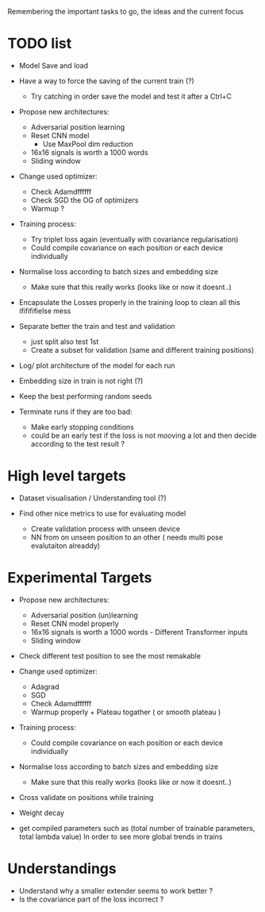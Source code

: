 Remembering the important tasks to go, the ideas and the current focus

# TODO list

- Model Save and load 

- Have a way to force the saving of the current train (?)
    - Try catching in order save the model and test it after a Ctrl+C

- Propose new architectures:
    - Adversarial position learning
    - Reset CNN model
        - Use MaxPool dim reduction
    - 16x16 signals is worth a 1000 words
    - Sliding window

- Change used optimizer:
    - Check Adamdffffff
    - Check SGD the OG of optimizers
    - Warmup ?

- Training process:
    - Try triplet loss again (eventually with covariance regularisation)
    - Could compile covariance on each position or each device individually

- Normalise loss according to batch sizes and embedding size
    - Make sure that this really works (looks like or now it doesnt..)

- Encapsulate the Losses properly in the training loop to clean all this ififififielse mess

- Separate better the train and test and validation 
    - just split also test 1st
    - Create a subset for validation (same and different training positions)
 
- Log/ plot architecture of the model for each run

- Embedding size in train is not right (?)

- Keep the best performing random seeds

- Terminate runs if they are too bad:
    - Make early stopping conditions
    - could be an early test if the loss is not mooving a lot and then decide according to the test result ?




# High level targets

- Dataset visualisation / Understanding tool (?)

- Find other nice metrics to use for evaluating model
    - Create validation process with unseen device
    - NN from on unseen position to an other ( needs multi pose evalutaiton alreaddy)


# Experimental Targets

- Propose new architectures:
    - Adversarial position (un)learning
    - Reset CNN model properly
    - 16x16 signals is worth a 1000 words - Different Transformer inputs
    - Sliding window

- Check different test position to see the most remakable

- Change used optimizer:
    - Adagrad
    - SGD
    - Check Adamdffffff
    - Warmup properly + Plateau togather ( or smooth plateau )

- Training process:
    - Could compile covariance on each position or each device individually

- Normalise loss according to batch sizes and embedding size
    - Make sure that this really works (looks like or now it doesnt..)

- Cross validate on positions while training

- Weight decay

- get compiled parameters such as (total number of trainable parameters, total lambda value) In order to see more global trends in trains

# Understandings

- Understand why a smaller extender seems to work better ?
- Is the covariance part of the loss incorrect ?

